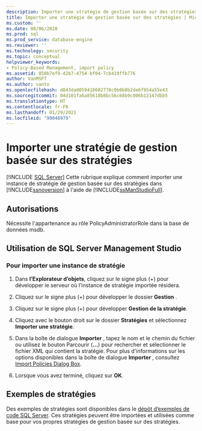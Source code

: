 ```yaml
---
description: Importer une stratégie de gestion basée sur des stratégies
title: Importer une stratégie de gestion basée sur des stratégies | Microsoft Docs
ms.custom: ''
ms.date: 08/06/2020
ms.prod: sql
ms.prod_service: database-engine
ms.reviewer: ''
ms.technology: security
ms.topic: conceptual
helpviewer_keywords:
- Policy-Based Management, import policy
ms.assetid: 850b7ef9-d2b7-4754-bf04-7cb419ffb776
author: VanMSFT
ms.author: vanto
ms.openlocfilehash: d843da0059418602778c0b0b0b2de6f954a55e43
ms.sourcegitcommit: 04d101fa6a85618b8bc56c68b9c006b12147dbb5
ms.translationtype: HT
ms.contentlocale: fr-FR
ms.lasthandoff: 01/29/2021
ms.locfileid: "99048979"
---
```

# <a name="import-a-policy-based-management-policy"></a>Importer une stratégie de gestion basée sur des stratégies
 [!INCLUDE [SQL Server](../../includes/applies-to-version/sqlserver.md)]
  Cette rubrique explique comment importer une instance de stratégie de gestion basée sur des stratégies dans [!INCLUDE[ssnoversion](../../includes/ssnoversion-md.md)] à l'aide de [!INCLUDE[ssManStudioFull](../../includes/ssmanstudiofull-md.md)].  
  
## <a name="permissions"></a>Autorisations
 Nécessite l'appartenance au rôle PolicyAdministratorRole dans la base de données msdb.

  
##  <a name="using-sql-server-management-studio"></a>Utilisation de SQL Server Management Studio  
  
### <a name="to-import-a-policy-instance"></a>Pour importer une instance de stratégie  
  
1.  Dans **l’Explorateur d’objets**, cliquez sur le signe plus (+) pour développer le serveur où l’instance de stratégie importée résidera.  
  
2.  Cliquez sur le signe plus (+) pour développer le dossier **Gestion** .  
  
3.  Cliquez sur le signe plus (+) pour développer **Gestion de la stratégie**.  
  
4.  Cliquez avec le bouton droit sur le dossier **Stratégies** et sélectionnez **Importer une stratégie**.  
  
5.  Dans la boîte de dialogue **Importer** , tapez le nom et le chemin du fichier ou utilisez le bouton Parcourir (**...**) pour rechercher et sélectionner le fichier XML qui contient la stratégie. Pour plus d'informations sur les options disponibles dans la boîte de dialogue **Importer** , consultez [Import Policies Dialog Box](../../relational-databases/policy-based-management/import-policies-dialog-box.md).  
  
6.  Lorsque vous avez terminé, cliquez sur **OK**.  


## <a name="example-policies"></a>Exemples de stratégies
 Des exemples de stratégies sont disponibles dans le [dépôt d’exemples de code SQL Server](https://github.com/microsoft/sql-server-samples/tree/master/samples/features/epm-framework/sample-policies). Ces stratégies peuvent être importées et utilisées comme base pour vos propres stratégies de gestion basée sur des stratégies.
